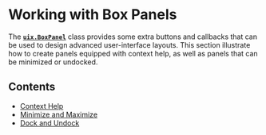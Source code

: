 
# **Working with Box Panels**

The [**`uix.BoxPanel`**](uixBoxPanel.md) class provides some extra buttons and callbacks that can be used to design advanced user\-interface layouts. This section illustrate how to create panels equipped with context help, as well as panels that can be minimized or undocked.

## Contents
-  [Context Help](ContextHelp.md)
-  [Minimize and Maximize](MinimizeAndMaximize.md)
-  [Dock and Undock](DockAndUndock.md)